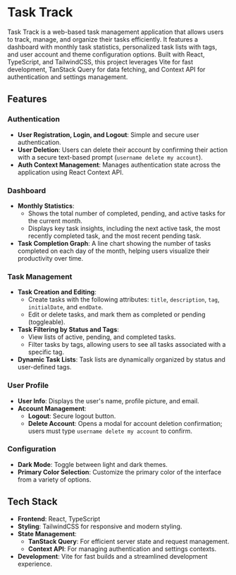 # Task Track

Task Track is a web-based task management application that allows users to track, manage, and organize their tasks efficiently. It features a dashboard with monthly task statistics, personalized task lists with tags, and user account and theme configuration options. Built with React, TypeScript, and TailwindCSS, this project leverages Vite for fast development, TanStack Query for data fetching, and Context API for authentication and settings management.

## Features

### Authentication
- **User Registration, Login, and Logout**: Simple and secure user authentication.
- **User Deletion**: Users can delete their account by confirming their action with a secure text-based prompt (`username delete my account`).
- **Auth Context Management**: Manages authentication state across the application using React Context API.

### Dashboard
- **Monthly Statistics**: 
  - Shows the total number of completed, pending, and active tasks for the current month.
  - Displays key task insights, including the next active task, the most recently completed task, and the most recent pending task.
- **Task Completion Graph**: A line chart showing the number of tasks completed on each day of the month, helping users visualize their productivity over time.

### Task Management
- **Task Creation and Editing**:
  - Create tasks with the following attributes: `title`, `description`, `tag`, `initialDate`, and `endDate`.
  - Edit or delete tasks, and mark them as completed or pending (toggleable).
- **Task Filtering by Status and Tags**:
  - View lists of active, pending, and completed tasks.
  - Filter tasks by tags, allowing users to see all tasks associated with a specific tag.
- **Dynamic Task Lists**: Task lists are dynamically organized by status and user-defined tags.

### User Profile
- **User Info**: Displays the user's name, profile picture, and email.
- **Account Management**:
  - **Logout**: Secure logout button.
  - **Delete Account**: Opens a modal for account deletion confirmation; users must type `username delete my account` to confirm.

### Configuration
- **Dark Mode**: Toggle between light and dark themes.
- **Primary Color Selection**: Customize the primary color of the interface from a variety of options.

## Tech Stack

- **Frontend**: React, TypeScript
- **Styling**: TailwindCSS for responsive and modern styling.
- **State Management**:
  - **TanStack Query**: For efficient server state and request management.
  - **Context API**: For managing authentication and settings contexts.
- **Development**: Vite for fast builds and a streamlined development experience.
